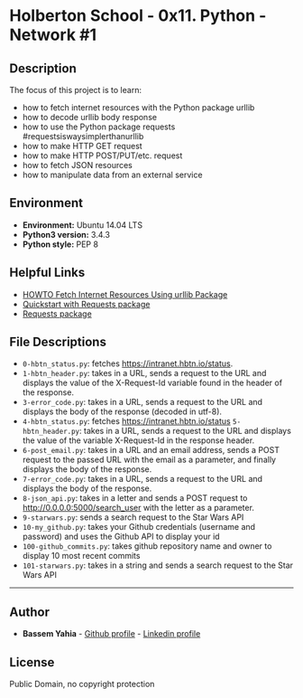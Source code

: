 # Holberton School - 0x11. Python - Network #1

## Description

The focus of this project is to learn:
* how to fetch internet resources with the Python package urllib
* how to decode urllib body response
* how to use the Python package requests #requestsiswaysimplerthanurllib
* how to make HTTP GET request
* how to make HTTP POST/PUT/etc. request
* how to fetch JSON resources
* how to manipulate data from an external service

## Environment
* __Environment:__ Ubuntu 14.04 LTS
* __Python3 version:__ 3.4.3
* __Python style:__ PEP 8

## Helpful Links
* <a href="https://docs.python.org/3/howto/urllib2.html">HOWTO Fetch Internet Resources Using urllib Package</a>
* <a href="http://docs.python-requests.org/en/master/user/quickstart/">Quickstart with Requests package</a>
* <a href="http://docs.python-requests.org/en/master/">Requests package</a>

## File Descriptions
- `0-hbtn_status.py`: fetches https://intranet.hbtn.io/status.
- `1-hbtn_header.py`: takes in a URL, sends a request to the URL and displays the value of the X-Request-Id variable found in the header of the response.
- `3-error_code.py`: takes in a URL, sends a request to the URL and displays the body of the response (decoded in utf-8).
- `4-hbtn_status.py`: fetches https://intranet.hbtn.io/status
`5-hbtn_header.py`: takes in a URL, sends a request to the URL and displays the value of the variable X-Request-Id in the response header.
- `6-post_email.py`: takes in a URL and an email address, sends a POST request to the passed URL with the email as a parameter, and finally displays the body of the response.
- `7-error_code.py`: takes in a URL, sends a request to the URL and displays the body of the response.
- `8-json_api.py`: takes in a letter and sends a POST request to http://0.0.0.0:5000/search_user with the letter as a parameter.
- `9-starwars.py`: sends a search request to the Star Wars API
- `10-my_github.py`: takes your Github credentials (username and password) and uses the Github API to display your id
- `100-github_commits.py`: takes github repository name and owner to display 10 most recent commits
- `101-starwars.py`: takes in a string and sends a search request to the Star Wars API

---

## Author
* **Bassem Yahia** - [Github profile](https://github.com/tennin12) - [Linkedin profile](https://tn.linkedin.com/in/bassem-ben-yahia)

## License
Public Domain, no copyright protection